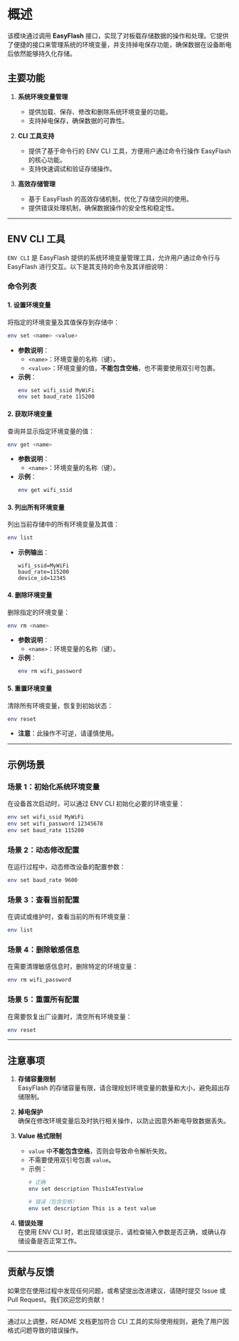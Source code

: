 # 概述

该模块通过调用 **EasyFlash** 接口，实现了对板载存储数据的操作和处理。它提供了便捷的接口来管理系统的环境变量，并支持掉电保存功能，确保数据在设备断电后依然能够持久化存储。

## 主要功能

1. **系统环境变量管理**  
   - 提供加载、保存、修改和删除系统环境变量的功能。
   - 支持掉电保存，确保数据的可靠性。

2. **CLI 工具支持**  
   - 提供了基于命令行的 ENV CLI 工具，方便用户通过命令行操作 EasyFlash 的核心功能。
   - 支持快速调试和验证存储操作。

3. **高效存储管理**  
   - 基于 EasyFlash 的高效存储机制，优化了存储空间的使用。
   - 提供错误处理机制，确保数据操作的安全性和稳定性。

---

## ENV CLI 工具

`ENV CLI` 是 EasyFlash 提供的系统环境变量管理工具，允许用户通过命令行与 EasyFlash 进行交互。以下是其支持的命令及其详细说明：

### 命令列表

#### 1. 设置环境变量
将指定的环境变量及其值保存到存储中：
```bash
env set <name> <value>
```
- **参数说明**：
  - `<name>`：环境变量的名称（键）。
  - `<value>`：环境变量的值，**不能包含空格**，也不需要使用双引号包裹。
- **示例**：
  ```bash
  env set wifi_ssid MyWiFi
  env set baud_rate 115200
  ```

#### 2. 获取环境变量
查询并显示指定环境变量的值：
```bash
env get <name>
```
- **参数说明**：
  - `<name>`：环境变量的名称（键）。
- **示例**：
  ```bash
  env get wifi_ssid
  ```

#### 3. 列出所有环境变量
列出当前存储中的所有环境变量及其值：
```bash
env list
```
- **示例输出**：
  ```
  wifi_ssid=MyWiFi
  baud_rate=115200
  device_id=12345
  ```

#### 4. 删除环境变量
删除指定的环境变量：
```bash
env rm <name>
```
- **参数说明**：
  - `<name>`：环境变量的名称（键）。
- **示例**：
  ```bash
  env rm wifi_password
  ```

#### 5. 重置环境变量
清除所有环境变量，恢复到初始状态：
```bash
env reset
```
- **注意**：此操作不可逆，请谨慎使用。

---

## 示例场景

### 场景 1：初始化系统环境变量
在设备首次启动时，可以通过 ENV CLI 初始化必要的环境变量：
```bash
env set wifi_ssid MyWiFi
env set wifi_password 12345678
env set baud_rate 115200
```

### 场景 2：动态修改配置
在运行过程中，动态修改设备的配置参数：
```bash
env set baud_rate 9600
```

### 场景 3：查看当前配置
在调试或维护时，查看当前的所有环境变量：
```bash
env list
```

### 场景 4：删除敏感信息
在需要清理敏感信息时，删除特定的环境变量：
```bash
env rm wifi_password
```

### 场景 5：重置所有配置
在需要恢复出厂设置时，清空所有环境变量：
```bash
env reset
```

---

## 注意事项

1. **存储容量限制**  
   EasyFlash 的存储容量有限，请合理规划环境变量的数量和大小，避免超出存储限制。

2. **掉电保护**  
   确保在修改环境变量后及时执行相关操作，以防止因意外断电导致数据丢失。

3. **Value 格式限制**  
   - `value` 中**不能包含空格**，否则会导致命令解析失败。
   - 不需要使用双引号包裹 `value`。
   - 示例：
     ```bash
     # 正确
     env set description ThisIsATestValue

     # 错误（包含空格）
     env set description This is a test value
     ```

4. **错误处理**  
   在使用 ENV CLI 时，若出现错误提示，请检查输入参数是否正确，或确认存储设备是否正常工作。

---

## 贡献与反馈

如果您在使用过程中发现任何问题，或希望提出改进建议，请随时提交 Issue 或 Pull Request。我们欢迎您的贡献！

---

通过以上调整，README 文档更加符合 CLI 工具的实际使用规则，避免了用户因格式问题导致的错误操作。